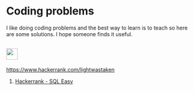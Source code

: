 # Coding problems
I like doing coding problems and the best way to learn is to teach so here are some solutions. I hope someone finds it useful.


## <img height=30 src="https://hrcdn.net/community-frontend/assets/brand/logo-new-white-green-a5cb16e0ae.svg">
https://www.hackerrank.com/lightwastaken

1. [Hackerrank - SQL Easy](Hackerrank/SQL_Easy.md)
